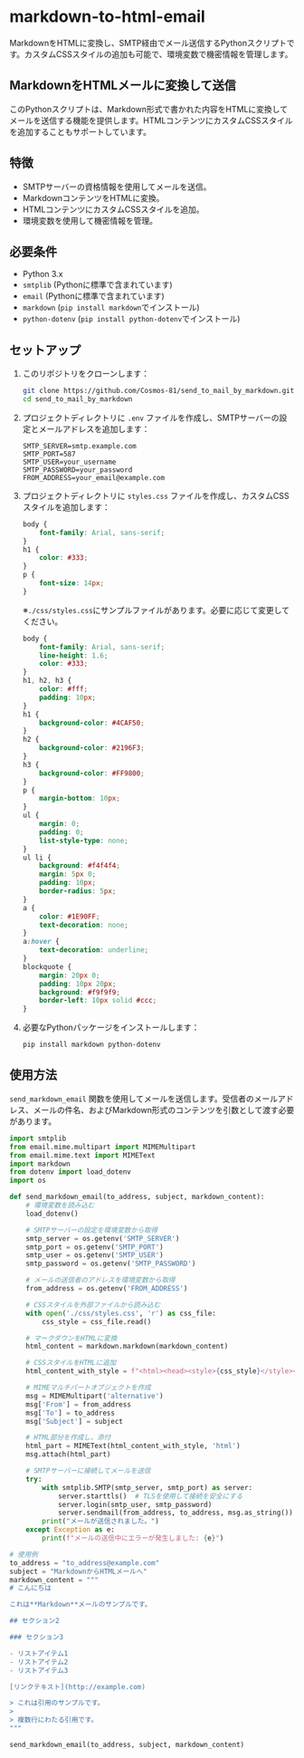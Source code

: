 # markdown-to-html-email
MarkdownをHTMLに変換し、SMTP経由でメール送信するPythonスクリプトです。カスタムCSSスタイルの追加も可能で、環境変数で機密情報を管理します。

## MarkdownをHTMLメールに変換して送信

このPythonスクリプトは、Markdown形式で書かれた内容をHTMLに変換してメールを送信する機能を提供します。HTMLコンテンツにカスタムCSSスタイルを追加することもサポートしています。

## 特徴

- SMTPサーバーの資格情報を使用してメールを送信。
- MarkdownコンテンツをHTMLに変換。
- HTMLコンテンツにカスタムCSSスタイルを追加。
- 環境変数を使用して機密情報を管理。

## 必要条件

- Python 3.x
- `smtplib` (Pythonに標準で含まれています)
- `email` (Pythonに標準で含まれています)
- `markdown` (`pip install markdown`でインストール)
- `python-dotenv` (`pip install python-dotenv`でインストール)

## セットアップ

1. このリポジトリをクローンします：
    ```bash
    git clone https://github.com/Cosmos-81/send_to_mail_by_markdown.git
    cd send_to_mail_by_markdown
    ```

2. プロジェクトディレクトリに `.env` ファイルを作成し、SMTPサーバーの設定とメールアドレスを追加します：
    ```env
    SMTP_SERVER=smtp.example.com
    SMTP_PORT=587
    SMTP_USER=your_username
    SMTP_PASSWORD=your_password
    FROM_ADDRESS=your_email@example.com
    ```

3. プロジェクトディレクトリに `styles.css` ファイルを作成し、カスタムCSSスタイルを追加します：
    ```css
    body {
        font-family: Arial, sans-serif;
    }
    h1 {
        color: #333;
    }
    p {
        font-size: 14px;
    }
    ```
    
    ※`./css/styles.css`にサンプルファイルがあります。必要に応じて変更してください。

    ```css
    body {
        font-family: Arial, sans-serif;
        line-height: 1.6;
        color: #333;
    }
    h1, h2, h3 {
        color: #fff;
        padding: 10px;
    }
    h1 {
        background-color: #4CAF50;
    }
    h2 {
        background-color: #2196F3;
    }
    h3 {
        background-color: #FF9800;
    }
    p {
        margin-bottom: 10px;
    }
    ul {
        margin: 0;
        padding: 0;
        list-style-type: none;
    }
    ul li {
        background: #f4f4f4;
        margin: 5px 0;
        padding: 10px;
        border-radius: 5px;
    }
    a {
        color: #1E90FF;
        text-decoration: none;
    }
    a:hover {
        text-decoration: underline;
    }
    blockquote {
        margin: 20px 0;
        padding: 10px 20px;
        background: #f9f9f9;
        border-left: 10px solid #ccc;
    }

4. 必要なPythonパッケージをインストールします：
    ```bash
    pip install markdown python-dotenv
    ```

## 使用方法

`send_markdown_email` 関数を使用してメールを送信します。受信者のメールアドレス、メールの件名、およびMarkdown形式のコンテンツを引数として渡す必要があります。

```python
import smtplib
from email.mime.multipart import MIMEMultipart
from email.mime.text import MIMEText
import markdown
from dotenv import load_dotenv
import os

def send_markdown_email(to_address, subject, markdown_content):
    # 環境変数を読み込む
    load_dotenv()

    # SMTPサーバーの設定を環境変数から取得
    smtp_server = os.getenv('SMTP_SERVER')
    smtp_port = os.getenv('SMTP_PORT')
    smtp_user = os.getenv('SMTP_USER')
    smtp_password = os.getenv('SMTP_PASSWORD')

    # メールの送信者のアドレスを環境変数から取得
    from_address = os.getenv('FROM_ADDRESS')

    # CSSスタイルを外部ファイルから読み込む
    with open('./css/styles.css', 'r') as css_file:
        css_style = css_file.read()

    # マークダウンをHTMLに変換
    html_content = markdown.markdown(markdown_content)

    # CSSスタイルをHTMLに追加
    html_content_with_style = f"<html><head><style>{css_style}</style></head><body>{html_content}</body></html>"

    # MIMEマルチパートオブジェクトを作成
    msg = MIMEMultipart('alternative')
    msg['From'] = from_address
    msg['To'] = to_address
    msg['Subject'] = subject

    # HTML部分を作成し、添付
    html_part = MIMEText(html_content_with_style, 'html')
    msg.attach(html_part)

    # SMTPサーバーに接続してメールを送信
    try:
        with smtplib.SMTP(smtp_server, smtp_port) as server:
            server.starttls()  # TLSを使用して接続を安全にする
            server.login(smtp_user, smtp_password)
            server.sendmail(from_address, to_address, msg.as_string())
        print("メールが送信されました。")
    except Exception as e:
        print(f"メールの送信中にエラーが発生しました: {e}")

# 使用例
to_address = "to_address@example.com"
subject = "MarkdownからHTMLメールへ"
markdown_content = """
# こんにちは

これは**Markdown**メールのサンプルです。

## セクション2

### セクション3

- リストアイテム1
- リストアイテム2
- リストアイテム3

[リンクテキスト](http://example.com)

> これは引用のサンプルです。
>
> 複数行にわたる引用です。
"""

send_markdown_email(to_address, subject, markdown_content)
